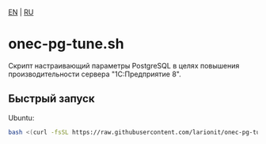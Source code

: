 [EN] | [RU]

[EN]: https://github.com/larionit/onec-pg-tune/blob/dev/README.md
[RU]: https://github.com/larionit/onec-pg-tune/blob/dev/ru/README.md

# onec-pg-tune.sh

Скрипт настраивающий параметры PostgreSQL в целях повышения производительности сервера "1С:Предприятие 8".

## Быстрый запуск

Ubuntu:

``` bash
bash <(curl -fsSL https://raw.githubusercontent.com/larionit/onec-pg-tune/dev/ru/setup.sh)
```